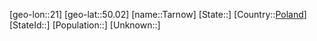 ﻿---
location: [50.02,21]
type: City
tags:
- geo/City


SpocWebEntityId: 34766
isDeleted: false
confidential: public

---
[geo-lon::21]
[geo-lat::50.02]
[name::Tarnow]
[State::]
[Country::[Poland](geo/Continent/Europe/Poland.md)]
[StateId::]
[Population::]
[Unknown::]

